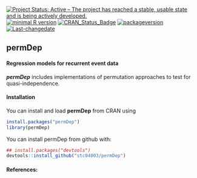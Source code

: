 
[![Project Status: Active – The project has reached a stable, usable state and is being actively developed.](http://www.repostatus.org/badges/latest/active.svg)](http://www.repostatus.org/#active) [![minimal R version](https://img.shields.io/badge/R%3E%3D-3.4.0-6666ff.svg)](https://cran.r-project.org/) [![CRAN\_Status\_Badge](http://www.r-pkg.org/badges/version/permDep)](https://cran.r-project.org/package=permDep) [![packageversion](https://img.shields.io/badge/Package%20version-1.0.2-orange.svg?style=flat-square)](commits/master) [![Last-changedate](https://img.shields.io/badge/last%20change-2018--07--01-yellowgreen.svg)](/commits/master)

**permDep**
-----------

<!-- README.md is generated from README.Rmd. Please edit that file -->
#### Regression models for recurrent event data

***permDep*** includes implementations of permutation approaches to test for quasi-independence.

#### Installation

You can install and load **permDep** from CRAN using

``` r
install.packages("permDep")
library(permDep)
```

You can install permDep from github with:

``` r
## install.packages("devtools")
devtools::install_github("stc04003/permDep")
```

#### References:
